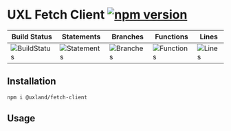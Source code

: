 # UXL Fetch Client [![npm version](https://badge.fury.io/js/%40uxland%2Ffetch-client.svg)](https://badge.fury.io/js/%40uxland%2Ffetch-client)

| Build Status                                    | Statements                                    | Branches                                  | Functions                                   | Lines                               |
| ----------------------------------------------- | --------------------------------------------- | ----------------------------------------- | ------------------------------------------- | ----------------------------------- |
| ![BuildStatus](https://img.shields.io/badge/Build-Passing-brightgreen.svg "Building Status") | ![Statements](https://img.shields.io/badge/Coverage-30.83%25-red.svg "Make me better!") | ![Branches](https://img.shields.io/badge/Coverage-0%25-red.svg "Make me better!") | ![Functions](https://img.shields.io/badge/Coverage-6.67%25-red.svg "Make me better!") | ![Lines](https://img.shields.io/badge/Coverage-32.46%25-red.svg "Make me better!") |

## Installation

`npm i @uxland/fetch-client`

## Usage
